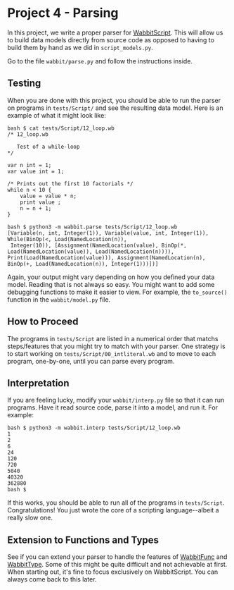 # Project 4 - Parsing

In this project, we write a proper parser for
[WabbitScript](WabbitScript.md).  This will allow us to build data
models directly from source code as opposed to having to build them by
hand as we did in `script_models.py`.

Go to the file `wabbit/parse.py` and follow the instructions inside.

## Testing 

When you are done with this project, you should be able to run the
parser on programs in `tests/Script/` and see the resulting data
model.  Here is an example of what it might look like:

```
bash $ cat tests/Script/12_loop.wb
/* 12_loop.wb

   Test of a while-loop
*/

var n int = 1;
var value int = 1;

/* Prints out the first 10 factorials */
while n < 10 {
    value = value * n;
    print value ;
    n = n + 1;
}

bash $ python3 -m wabbit.parse tests/Script/12_loop.wb
[Variable(n, int, Integer(1)), Variable(value, int, Integer(1)), While(BinOp(<, Load(NamedLocation(n)),
 Integer(10)), [Assignment(NamedLocation(value), BinOp(*, Load(NamedLocation(value)), Load(NamedLocation(n)))), 
Print(Load(NamedLocation(value))), Assignment(NamedLocation(n), BinOp(+, Load(NamedLocation(n)), Integer(1)))])]
```

Again, your output might vary depending on how you defined your data
model.  Reading that is not always so easy. You might want to add some
debugging functions to make it easier to view.  For example, the
`to_source()` function in the `wabbit/model.py` file.


## How to Proceed

The programs in `tests/Script` are listed in a numerical order that
matchs steps/features that you might try to match with your parser.
One strategy is to start working on `tests/Script/00_intliteral.wb`
and to move to each program, one-by-one, until you can parse
every program.

## Interpretation

If you are feeling lucky, modify your `wabbit/interp.py` file so that
it can run programs. Have it read source code, parse it into a model,
and run it.  For example:

```
bash $ python3 -m wabbit.interp tests/Script/12_loop.wb
1
2
6
24
120
720
5040
40320
362880
bash $
```

If this works, you should be able to run all of the programs
in `tests/Script`.   Congratulations! You just wrote the
core of a scripting language--albeit a really slow one.

## Extension to Functions and Types

See if you can extend your parser to handle the features of
[WabbitFunc](WabbitFunc.md) and [WabbitType](WabbitType.md).  Some of
this might be quite difficult and not achievable at first.  When
starting out, it's fine to focus exclusively on WabbitScript.  You can
always come back to this later.




